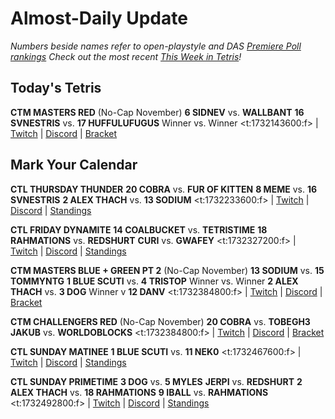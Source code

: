 # Almost-Daily Update
*Numbers beside names refer to open-playstyle and DAS [Premiere Poll rankings](https://docs.google.com/document/d/1Mmn24edltEMq6vdxZxhIAfyUS6F5SwlqIuQ6OmnVsi8/edit?tab=t.0)*
*Check out the most recent [This Week in Tetris](https://www.thisweekintetris.com/2024/11/this-week-in-tetris-october-7-28.html)!*
## Today's Tetris
**CTM MASTERS RED** (No-Cap November)
**6 SIDNEV** vs. **WALLBANT**
**16 SVNESTRIS** vs. **17 HUFFULUFUGUS**
Winner vs. Winner
<t:1732143600:f> | [Twitch](https://twitch.tv/monthlytetris) | [Discord](https://go.ctm.gg/discord) | [Bracket](https://go.ctm.gg/event/ctm-november-2024/masters-event/)

## Mark Your Calendar
**CTL THURSDAY THUNDER**
**20 COBRA** vs. **FUR OF KITTEN**
**8 MEME** vs. **16 SVNESTRIS**
**2 ALEX THACH** vs. **13 SODIUM**
<t:1732233600:f> | [Twitch](https://www.twitch.tv/classictetrisleague) | [Discord](https://discord.com/invite/enhance) | [Standings](https://ctlscoreboard.herokuapp.com)

**CTL FRIDAY DYNAMITE**
**14 COALBUCKET** vs. **TETRISTIME**
**18 RAHMATIONS** vs. **REDSHURT**
**CURI** vs. **GWAFEY**
<t:1732327200:f> | [Twitch](https://www.twitch.tv/classictetrisleague) | [Discord](https://discord.com/invite/enhance) | [Standings](https://ctlscoreboard.herokuapp.com)

**CTM MASTERS BLUE + GREEN PT 2** (No-Cap November)
**13 SODIUM** vs. **15 TOMMYNTG**
**1 BLUE SCUTI** vs. **4 TRISTOP**
Winner vs. Winner
**2 ALEX THACH** vs. **3 DOG**
Winner v **12 DANV**
<t:1732384800:f> | [Twitch](https://twitch.tv/monthlytetris) | [Discord](https://go.ctm.gg/discord) | [Bracket](https://go.ctm.gg/event/ctm-november-2024/challengers-circuit/)

**CTM CHALLENGERS RED** (No-Cap November)
**20 COBRA** vs. **TOBEGH3**
**JAKUB** vs. **WORLDOBLOCKS**
<t:1732384800:f> | [Twitch](https://twitch.tv/monthlytetris2) | [Discord](https://go.ctm.gg/discord) | [Bracket](https://go.ctm.gg/event/ctm-november-2024/challengers-circuit/)

**CTL SUNDAY MATINEE**
**1 BLUE SCUTI** vs. **11 NEK0**
<t:1732467600:f> | [Twitch](https://www.twitch.tv/classictetrisleague) | [Discord](https://discord.com/invite/enhance) | [Standings](https://ctlscoreboard.herokuapp.com)

**CTL SUNDAY PRIMETIME**
**3 DOG** vs. **5 MYLES**
**JERPI** vs. **REDSHURT**
**2 ALEX THACH** vs. **18 RAHMATIONS**
**9 IBALL** vs. **RAHMATIONS**
<t:1732492800:f> | [Twitch](https://www.twitch.tv/classictetrisleague) | [Discord](https://discord.com/invite/enhance) | [Standings](https://ctlscoreboard.herokuapp.com)

